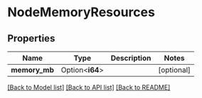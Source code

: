 # NodeMemoryResources

## Properties

| Name          | Type            | Description | Notes      |
| ------------- | --------------- | ----------- | ---------- |
| **memory_mb** | Option<**i64**> |             | [optional] |

[[Back to Model list]](../README.md#documentation-for-models)
[[Back to API list]](../README.md#documentation-for-api-endpoints)
[[Back to README]](../README.md)
